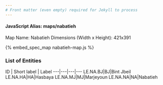 ```yaml
---
# Front matter (even empty) required for Jekyll to process
---
```


#### JavaScript Alias: maps/nabatieh

Map Name: Nabatieh
Dimensions (Width x Height): 421x391



{% embed_spec_map nabatieh-map.js %}

### List of Entities

ID | Short label | Label
---|---|---|---
LE.NA.BJ|BJ|Bint Jbeil
LE.NA.HA|HA|Hasbaya
LE.NA.MJ|MJ|Marjeyoun
LE.NA.NA|NA|Nabatieh